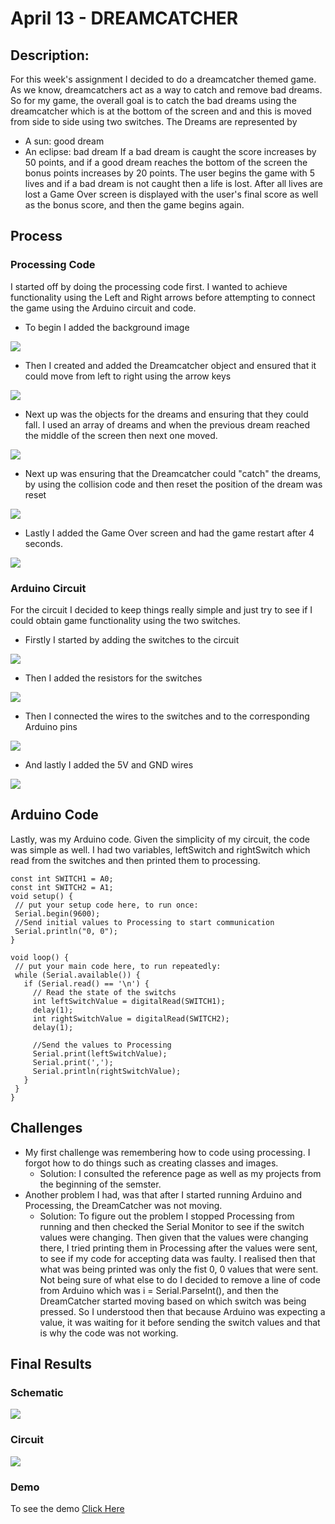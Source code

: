 # April 13 - DREAMCATCHER
## Description: 
For this week's assignment I decided to do a dreamcatcher themed game. As we know, dreamcatchers act as a way to catch and remove bad dreams. So for my game, the overall goal is to catch the bad dreams using the dreamcatcher which is at the bottom of the screen and and this is moved from side to side using two switches. 
The Dreams are represented by
 - A sun: good dream
 - An eclipse: bad dream
If a bad dream is caught the score increases by 50 points, and if a good dream reaches the bottom of the screen the bonus points increases by 20 points. The user begins the game with 5 lives and if a bad dream is not caught then a life is lost. After all lives are lost a Game Over screen is displayed with the user's final score as well as the bonus score, and then the game begins again.

## Process
### Processing Code
I started off by doing the processing code first. I wanted to achieve functionality using the Left and Right arrows before attempting to connect the game using the Arduino circuit and code. 
 - To begin I added the background image
 
 ![](media/images/bdg.png)
 
 - Then I created and added the Dreamcatcher object and ensured that it could move from left to right using the arrow keys

 ![](media/gifs/shift.gif)
 
 - Next up was the objects for the dreams and ensuring that they could fall. I used an array of dreams and when the previous dream reached the middle of the screen then next one moved.
 
  ![](media/gifs/fall.gif)
  
 - Next up was ensuring that the Dreamcatcher could "catch" the dreams, by using the collision code and then reset the position of the dream was reset

 ![](media/gifs/catch.gif)

 - Lastly I added the Game Over screen and had the game restart after 4 seconds.

 ![](media/images/gameover.png)


### Arduino Circuit
For the circuit I decided to keep things really simple and just try to see if I could obtain game functionality using the two switches.
 - Firstly I started by adding the switches to the circuit

![](media/images/switches.jpg)

 - Then I added the resistors for the switches

![](media/images/resistors.jpg)

 - Then I connected the wires to the switches and to the corresponding Arduino pins

![](media/images/wires1.jpg)

 - And lastly I added the 5V and GND wires

![](media/images/wires2.jpg)

## Arduino Code
Lastly, was my Arduino code. Given the simplicity of my circuit, the code was simple as well. I had two variables, leftSwitch and rightSwitch which read from the switches and then printed them to processing.

 ```
const int SWITCH1 = A0;
const int SWITCH2 = A1;
void setup() {
  // put your setup code here, to run once:
  Serial.begin(9600);
  //Send initial values to Processing to start communication
  Serial.println("0, 0");
}

void loop() {
  // put your main code here, to run repeatedly:
  while (Serial.available()) {
    if (Serial.read() == '\n') {
      // Read the state of the switchs
      int leftSwitchValue = digitalRead(SWITCH1);
      delay(1);
      int rightSwitchValue = digitalRead(SWITCH2);
      delay(1);
      
      //Send the values to Processing
      Serial.print(leftSwitchValue);
      Serial.print(',');
      Serial.println(rightSwitchValue);
    }
  }
}
```

## Challenges
 - My first challenge was remembering how to code using processing. I forgot how to do things such as creating classes and images.
   - Solution: I consulted the reference page as well as my projects from the beginning of the semster. 
 - Another problem I had, was that after I started running Arduino and Processing, the DreamCatcher was not moving. 
   - Solution: To figure out the problem I stopped Processing from running and then checked the Serial Monitor to see if the switch values were changing. Then given that the values were changing there, I tried printing them in Processing after the values were sent, to see if my code for accepting data was faulty. I realised then that what was being printed was only the fist 0, 0 values that were sent. Not being sure of what else to do I decided to remove a line of code from Arduino which was i = Serial.ParseInt(), and then the DreamCatcher started moving based on which switch was being pressed. So I understood then that because Arduino was expecting a value, it was waiting for it before sending the switch values and that is why the code was not working. 

## Final Results
### Schematic

![](media/images/schematic.jpg)

### Circuit
![](media/images/circuit.jpg)

### Demo
To see the demo [Click Here](https://youtu.be/-iS2Kv273LQ)
